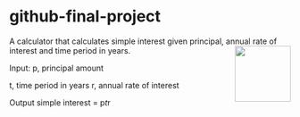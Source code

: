 # github-final-project
A calculator that calculates simple interest given principal, annual rate of interest and time period in years.
<img src="https://github.com/user-attachments/assets/ce01ee6d-4abb-401c-9c0a-21fa284931a4" align="right" width="100"/>

Input:
   p, principal amount                                                                

   t, time period in years
   r, annual rate of interest
   
Output
   simple interest = p*t*r
